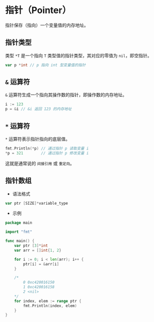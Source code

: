 # 指针（Pointer）

指针保存（指向）一个变量值的内存地址。

## 指针类型

类型 `*T` 是一个指向 `T` 类型值的指针类型，其对应的零值为 `nil`，即空指针。

```go
var p *int // p 指向 int 型变量值的指针
```

## `&` 运算符

`&` 运算符生成一个指向其操作数的指针，即操作数的内存地址。

```go
i := 123
p = &i // &i 返回 123 的内存地址
```

## `*` 运算符

`*` 运算符表示指针指向的底层值。

```go
fmt.Println(*p) // 通过指针 p 读取变量 i
*p = 321        // 通过指针 p 修改变量 i
```

这就是通常说的 `间接引用` 或 `重定向`。

## 指针数组

* 语法格式

```go
var ptr [SIZE]*variable_type
```

* 示例

```go
package main

import "fmt"

func main() {
    var ptr [3]*int
    var arr = []int{1, 2}

    for i := 0; i < len(arr); i++ {
        ptr[i] = &arr[i]
    }

    /*
        0 0xc420016150
        1 0xc420016158
        2 <nil>
    */
    for index, elem := range ptr {
        fmt.Println(index, elem)
    }
}
```
